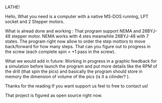 LATHE!

Hello,
What you need is a computer with a native MS-DOS running, LPT socket and 2 Stepper motors.

What is alread done and working :
That program support NEMA and  28BYJ-48  stepper motor.
NEMA works with 4 stes meanwhile  28BYJ-48  with 7 states.
The program right now allow to order the step mottors to move back/forward for how many steps.
That can you figure out to progress in the screw (each complete spin = +1 pass in the screw).

What we would add in future:
Working in progress in a graphic feedback for a simulation before launch the program
and put more details like the RPM of the drill (that spin the pics) and basically the program
should store in memory the dimension of volume of the pics (is it a cilinder? ).

Thanks for the reading
If you want support us feel to free to contact us!

That project is figured as open source right now.

